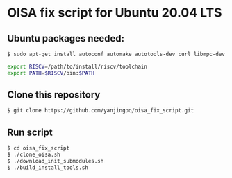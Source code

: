 # OISA fix script for Ubuntu 20.04 LTS
## Ubuntu packages needed:
```bash
$ sudo apt-get install autoconf automake autotools-dev curl libmpc-dev libmpfr-dev libgmp-dev libusb-1.0-0-dev gawk build-essential bison flex texinfo gperf libtool patchutils bc zlib1g-dev device-tree-compiler pkg-config
```
```bash
export RISCV=/path/to/install/riscv/toolchain
export PATH=$RISCV/bin:$PATH
```
## Clone this repository
```bash
$ git clone https://github.com/yanjingpo/oisa_fix_script.git
```
## Run script 
```bash
$ cd oisa_fix_script
$ ./clone_oisa.sh
$ ./download_init_submodules.sh
$ ./build_install_tools.sh
```
